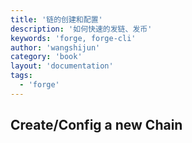 ```yaml
---
title: '链的创建和配置'
description: '如何快速的发链、发币'
keywords: 'forge, forge-cli'
author: 'wangshijun'
category: 'book'
layout: 'documentation'
tags:
  - 'forge'
---
```


## Create/Config a new Chain
